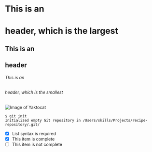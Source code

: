 # This is an <h1> header, which is the largest
## This is an <h2> header
###### This is an <h6> header, which is the smallest

![Image of Yaktocat](https://octodex.github.com/images/yaktocat.png)

```
$ git init
Initialized empty Git repository in /Users/skills/Projects/recipe-repository/.git/
```


- [x] List syntax is required
- [x] This item is complete
- [ ] This item is not complete
